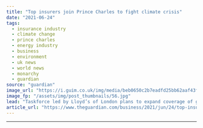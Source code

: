 ```yaml
---
title: "Top insurers join Prince Charles to fight climate crisis"
date: "2021-06-24"
tags: 
  - insurance industry
  - climate change
  - prince charles
  - energy industry
  - business
  - environment
  - uk news
  - world news
  - monarchy
  - guardian
source: "guardian"
image_url: "https://i.guim.co.uk/img/media/beb0650c2b7eadfd25bb62aaf43f4211205e72fb/0_30_4000_2400/master/4000.jpg?width=460&quality=85&auto=format&fit=max&s=03cc57d09c167c57f0e7ba632268a661"
image_fp: "/assets/img/post_thumbnails/56.jpg"
lead: "Taskforce led by Lloyd’s of London plans to expand coverage of greener projects and help countries facing extreme riskChief executives from the UK’s largest insurers have joined forces with the Prince of Wales to launch a sector-wide taskforce aimed ..."
article_url: "https://www.theguardian.com/business/2021/jun/24/top-insurers-join-prince-charles-to-fight-climate-crisis"
---
```


---
